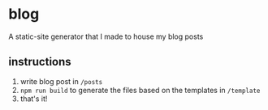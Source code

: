  # blog

 A static-site generator that I made to house my blog posts

## instructions
1. write blog post in `/posts`
1. `npm run build` to generate the files based on the templates in `/template`
1. that's it!